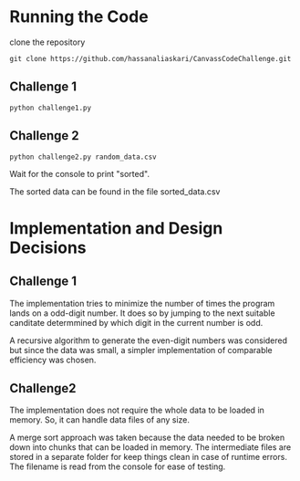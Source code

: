 # Running the Code

clone the repository
```
git clone https://github.com/hassanaliaskari/CanvassCodeChallenge.git
```

## Challenge 1

```
python challenge1.py
```

## Challenge 2

```
python challenge2.py random_data.csv
```

Wait for the console to print "sorted".

The sorted data can be found in the file sorted_data.csv

# Implementation and Design Decisions

## Challenge 1

The implementation tries to minimize the number of times the program lands on a odd-digit number. It does so by jumping to the next suitable canditate determmined by which digit in the current number is odd.

A recursive algorithm to generate the even-digit numbers was considered but since the data was small, a simpler implementation of comparable efficiency was chosen.

## Challenge2

The implementation does not require the whole data to be loaded in memory. So, it can handle data files of any size.

A merge sort approach was taken because the data needed to be broken down into chunks that can be loaded in memory. The intermediate files are stored in a separate folder for keep things clean in case of runtime errors. The filename is read from the console for ease of testing.

